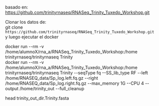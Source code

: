   
basado en:  https://github.com/trinityrnaseq/RNASeq_Trinity_Tuxedo_Workshop.git    

Clonar los datos de:  
git clone `https://github.com/trinityrnaseq/RNASeq_Trinity_Tuxedo_Workshop.git`  
y luego ejecutar el docker 

docker run --rm -v /home/alumnoX/rna_a/RNASeq_Trinity_Tuxedo_Workshop:/home trinityrnaseq/trinityrnaseq Trinity   
docker run --rm -v /home/alumnoX/rna_a/RNASeq_Trinity_Tuxedo_Workshop:/home trinityrnaseq/trinityrnaseq Trinity  --seqType fq --SS_lib_type RF --left /home/RNASEQ_data/Sp_log.left.fq.gz --right /home/RNASEQ_data/Sp_log.right.fq.gz --max_memory 1G --CPU 4  --output /home/trinity_out --full_cleanup
  
head trinity_out_dir.Trinity.fasta


